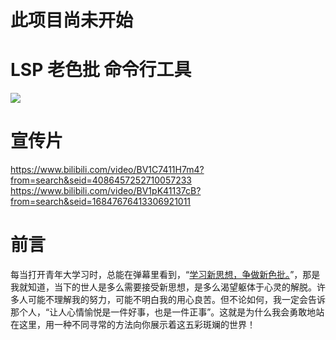 # 此项目尚未开始

# LSP 老色批 命令行工具
![](https://i.ytimg.com/vi/cJsdRDH80Ew/hqdefault.jpg)

# 宣传片
https://www.bilibili.com/video/BV1C7411H7m4?from=search&seid=4086457252710057233
https://www.bilibili.com/video/BV1pK41137cB?from=search&seid=16847676413306921011
# 前言
每当打开青年大学习时，总能在弹幕里看到，“[学习新思想，争做新色批。](https://www.bilibili.com/video/BV1HV411y7sK/?spm_id_from=333.788.videocard.7)”，那是我就知道，当下的世人是多么需要接受新思想，是多么渴望躯体于心灵的解脱。许多人可能不理解我的努力，可能不明白我的用心良苦。但不论如何，我一定会告诉那个人，“让人心情愉悦是一件好事，也是一件正事”。这就是为什么我会勇敢地站在这里，用一种不同寻常的方法向你展示着这五彩斑斓的世界！
